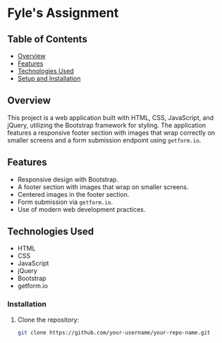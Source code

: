 # Fyle's Assignment

## Table of Contents

- [Overview](#overview)
- [Features](#features)
- [Technologies Used](#technologies-used)
- [Setup and Installation](#installation)


## Overview

This project is a web application built with HTML, CSS, JavaScript, and jQuery, utilizing the Bootstrap framework for styling. The application features a responsive footer section with images that wrap correctly on smaller screens and a form submission endpoint using `getform.io`.

## Features

- Responsive design with Bootstrap.
- A footer section with images that wrap on smaller screens.
- Centered images in the footer section.
- Form submission via `getform.io`.
- Use of modern web development practices.

## Technologies Used

- HTML
- CSS
- JavaScript
- jQuery
- Bootstrap
- getform.io

### Installation

1. Clone the repository:
   ```bash
   git clone https://github.com/your-username/your-repo-name.git
